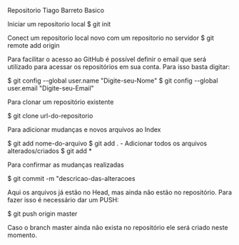 Repositorio Tiago Barreto Basico

Iniciar um repositorio local
$ git init

Conect um repositorio local novo com um repositorio no servidor
$ git remote add origin <servidor>

Para facilitar o acesso ao GitHub é possível definir o email que será utilizado para acessar os repositórios em sua conta. Para isso basta digitar:

$ git config --global user.name "Digite-seu-Nome"
$ git config --global user.email "Digite-seu-Email"

Para clonar um repositório existente

$ git clone url-do-repositorio

Para adicionar mudanças e novos arquivos ao Index

$ git add nome-do-arquivo
$ git add . - Adicionar todos os arquivos alterados/criados
$ git add *
  
Para confirmar as mudanças realizadas

$ git commit -m "descricao-das-alteracoes

Aqui os arquivos já estão no Head, mas ainda não estão no repositório. Para fazer isso é necessário dar um PUSH:

$ git push origin master

Caso o branch master ainda não exista no repositório ele será criado neste momento.
